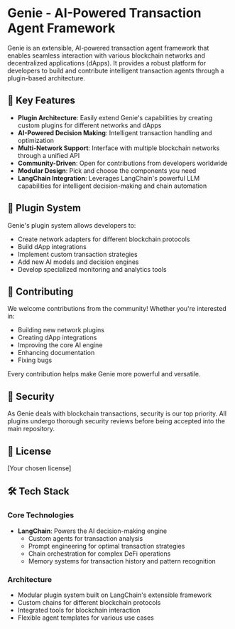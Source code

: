 # Genie - AI-Powered Transaction Agent Framework

Genie is an extensible, AI-powered transaction agent framework that enables seamless interaction with various blockchain networks and decentralized applications (dApps). It provides a robust platform for developers to build and contribute intelligent transaction agents through a plugin-based architecture.

## 🌟 Key Features

- **Plugin Architecture**: Easily extend Genie's capabilities by creating custom plugins for different networks and dApps
- **AI-Powered Decision Making**: Intelligent transaction handling and optimization
- **Multi-Network Support**: Interface with multiple blockchain networks through a unified API
- **Community-Driven**: Open for contributions from developers worldwide
- **Modular Design**: Pick and choose the components you need
- **LangChain Integration**: Leverages LangChain's powerful LLM capabilities for intelligent decision-making and chain automation

## 🔌 Plugin System

Genie's plugin system allows developers to:
- Create network adapters for different blockchain protocols
- Build dApp integrations
- Implement custom transaction strategies
- Add new AI models and decision engines
- Develop specialized monitoring and analytics tools

## 🤝 Contributing

We welcome contributions from the community! Whether you're interested in:
- Building new network plugins
- Creating dApp integrations
- Improving the core AI engine
- Enhancing documentation
- Fixing bugs

Every contribution helps make Genie more powerful and versatile.

## 🔐 Security

As Genie deals with blockchain transactions, security is our top priority. All plugins undergo thorough security reviews before being accepted into the main repository.

## 📜 License

[Your chosen license]

## 🛠 Tech Stack

### Core Technologies
- **LangChain**: Powers the AI decision-making engine
  - Custom agents for transaction analysis
  - Prompt engineering for optimal transaction strategies
  - Chain orchestration for complex DeFi operations
  - Memory systems for transaction history and pattern recognition

### Architecture
- Modular plugin system built on LangChain's extensible framework
- Custom chains for different blockchain protocols
- Integrated tools for blockchain interaction
- Flexible agent templates for various use cases
